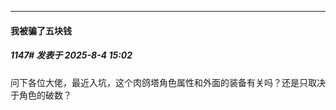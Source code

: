﻿
*****

####  我被骗了五块钱  
##### 1147#       发表于 2025-8-4 15:02

问下各位大佬，最近入坑，这个肉鸽塔角色属性和外面的装备有关吗？还是只取决于角色的破数？

